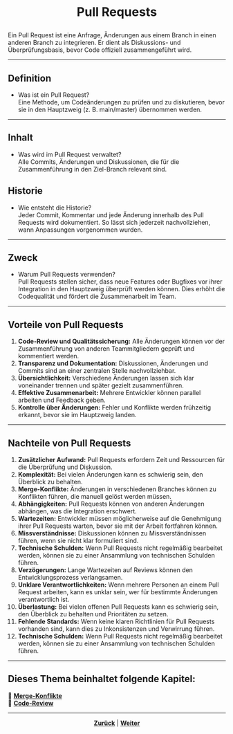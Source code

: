 # <p align="center">Pull Requests</p>


Ein Pull Request ist eine Anfrage, Änderungen aus einem Branch in einen anderen Branch zu integrieren. Er dient als Diskussions- und Überprüfungsbasis, bevor Code offiziell zusammengeführt wird.

---

## Definition

- Was ist ein Pull Request?  
Eine Methode, um Codeänderungen zu prüfen und zu diskutieren, bevor sie in den Hauptzweig (z. B. main/master) übernommen werden.

---

## Inhalt

- Was wird im Pull Request verwaltet?  
Alle Commits, Änderungen und Diskussionen, die für die Zusammenführung in den Ziel-Branch relevant sind.

## Historie

- Wie entsteht die Historie?  
Jeder Commit, Kommentar und jede Änderung innerhalb des Pull Requests wird dokumentiert. So lässt sich jederzeit nachvollziehen, wann Anpassungen vorgenommen wurden.

---

## Zweck

- Warum Pull Requests verwenden?  
Pull Requests stellen sicher, dass neue Features oder Bugfixes vor ihrer Integration in den Hauptzweig überprüft werden können. Dies erhöht die Codequalität und fördert die Zusammenarbeit im Team.

---

## Vorteile von Pull Requests

1. **Code-Review und Qualitätssicherung:** Alle Änderungen können vor der Zusammenführung von anderen Teammitgliedern geprüft und kommentiert werden.  
2. **Transparenz und Dokumentation:** Diskussionen, Änderungen und Commits sind an einer zentralen Stelle nachvollziehbar.  
3. **Übersichtlichkeit:** Verschiedene Änderungen lassen sich klar voneinander trennen und später gezielt zusammenführen.  
4. **Effektive Zusammenarbeit:** Mehrere Entwickler können parallel arbeiten und Feedback geben.  
5. **Kontrolle über Änderungen:** Fehler und Konflikte werden frühzeitig erkannt, bevor sie im Hauptzweig landen.

---

## Nachteile von Pull Requests

1. **Zusätzlicher Aufwand:** Pull Requests erfordern Zeit und Ressourcen für die Überprüfung und Diskussion.
2. **Komplexität:** Bei vielen Änderungen kann es schwierig sein, den Überblick zu behalten.
3. **Merge-Konflikte:** Änderungen in verschiedenen Branches können zu Konflikten führen, die manuell gelöst werden müssen.
4. **Abhängigkeiten:** Pull Requests können von anderen Änderungen abhängen, was die Integration erschwert.
5. **Wartezeiten:** Entwickler müssen möglicherweise auf die Genehmigung ihrer Pull Requests warten, bevor sie mit der Arbeit fortfahren können.
6. **Missverständnisse:** Diskussionen können zu Missverständnissen führen, wenn sie nicht klar formuliert sind.
7. **Technische Schulden:** Wenn Pull Requests nicht regelmäßig bearbeitet werden, können sie zu einer Ansammlung von technischen Schulden führen.
8. **Verzögerungen:** Lange Wartezeiten auf Reviews können den Entwicklungsprozess verlangsamen.
9. **Unklare Verantwortlichkeiten:** Wenn mehrere Personen an einem Pull Request arbeiten, kann es unklar sein, wer für bestimmte Änderungen verantwortlich ist.
10. **Überlastung:** Bei vielen offenen Pull Requests kann es schwierig sein, den Überblick zu behalten und Prioritäten zu setzen.
11. **Fehlende Standards:** Wenn keine klaren Richtlinien für Pull Requests vorhanden sind, kann dies zu Inkonsistenzen und Verwirrung führen.
12. **Technische Schulden:** Wenn Pull Requests nicht regelmäßig bearbeitet werden, können sie zu einer Ansammlung von technischen Schulden führen.

---

**Dieses Thema beinhaltet folgende Kapitel:**
---

🔹 [**Merge-Konflikte**](/docs/04-tools/01-github/03-pull-requests/01-merge-konflikte/README.md) </br>
🔹 [**Code-Review**](/docs/04-tools/01-github/03-pull-requests/02-code-review/README.md) </br>

---

<p align="center">
<a href="/docs/04-tools/01-github/02-branches/01-protection/README.md"><strong>Zurück</strong></a> | 
<a href="/docs/04-tools/01-github/03-pull-requests/01-merge-konflikte/README.md"><strong>Weiter</strong></a>
</p>

